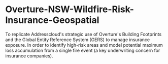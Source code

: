 # Overture-NSW-Wildfire-Risk-Insurance-Geospatial
To replicate Addresscloud's strategic use of Overture's Building Footprints and the Global Entity Reference System (GERS) to manage insurance exposure. In order to identify high-risk areas and model potential maximum loss accumulation from a single fire event (a key underwriting concern for insurance companies).

